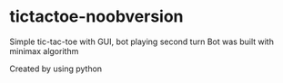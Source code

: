 # tictactoe-noobversion


Simple tic-tac-toe with GUI, bot playing second turn
Bot was built with minimax algorithm


Created by using python
